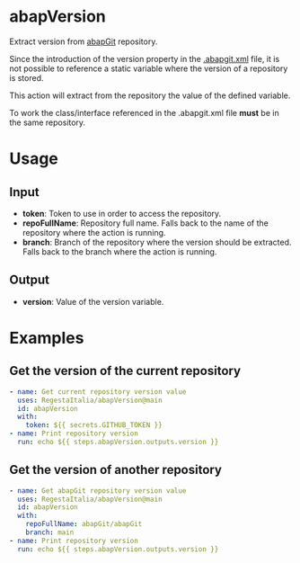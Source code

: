 # abapVersion
Extract version from [abapGit](https://abapgit.org/) repository.

Since the introduction of the version property in the [.abapgit.xml](https://docs.abapgit.org/user-guide/repo-settings/dot-abapgit.html) file, it is not possible to reference a static variable where the version of a repository is stored.

This action will extract from the repository the value of the defined variable.

To work the class/interface referenced in the .abapgit.xml file **must** be in the same repository.

# Usage

## Input

- **token**: Token to use in order to access the repository.
- **repoFullName**: Repository full name. Falls back to the name of the repository where the action is running.
- **branch**: Branch of the repository where the version should be extracted. Falls back to the branch where the action is running.

## Output

- **version**: Value of the version variable.

# Examples

## Get the version of the current repository
```yml
- name: Get current repository version value
  uses: RegestaItalia/abapVersion@main
  id: abapVersion
  with:
    token: ${{ secrets.GITHUB_TOKEN }}
- name: Print repository version
  run: echo ${{ steps.abapVersion.outputs.version }}
```

## Get the version of another repository
```yml
- name: Get abapGit repository version value
  uses: RegestaItalia/abapVersion@main
  id: abapVersion
  with:
    repoFullName: abapGit/abapGit
    branch: main
- name: Print repository version
  run: echo ${{ steps.abapVersion.outputs.version }}
```
